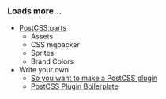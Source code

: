 ### Loads more...

* [PostCSS.parts](http://postcss.parts/)
  * Assets
  * CSS mqpacker
  * Sprites
  * Brand Colors
* Write your own
  * [So you want to make a PostCSS plugin](https://css-tricks.com/want-make-postcss-plugin/)
  * [PostCSS Plugin Boilerplate](https://github.com/postcss/postcss-plugin-boilerplate)